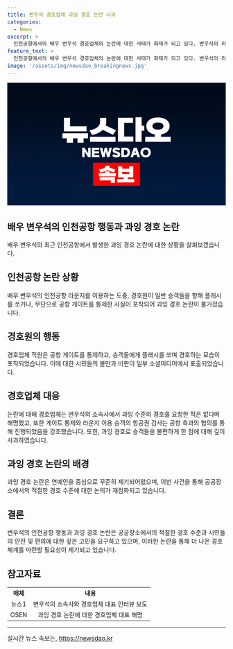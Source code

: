 ```yaml
---
title: 변우석 경호업체 과잉 경호 논란 사과
categories:
  - News
excerpt: >
  인천공항에서의 배우 변우석 경호업체의 논란에 대한 사태가 화제가 되고 있다. 변우석의 라운지 이용 승객에 대한 경호와 항공권 검사, 그리고 공항 게이트 통제 등에 대한 논란이 터졌으며, 경호업체는 이에 대해 사과하고 과잉 경호를 부인했다. 과거에도 연예인 과잉 경호로 인한 논란이 있었으며, 이번 사태로 다시 논란이 됐다. (150자)
feature_text: >
  인천공항에서의 배우 변우석 경호업체의 논란에 대한 사태가 화제가 되고 있다. 변우석의 라운지 이용 승객에 대한 경호와 항공권 검사, 그리고 공항 게이트 통제 등에 대한 논란이 터졌으며, 경호업체는 이에 대해 사과하고 과잉 경호를 부인했다. 과거에도 연예인 과잉 경호로 인한 논란이 있었으며, 이번 사태로 다시 논란이 됐다. (150자)
image: '/assets/img/newsdao_breakingnews.jpg'
---
```


<p><img src="/assets/img/newsdao_breakingnews.jpg" alt="koreaapp 속보" /></p>

<h2 data-ke-size="size26">배우 변우석의 인천공항 행동과 과잉 경호 논란</h2>

<p data-ke-size="size16">배우 변우석의 최근 인천공항에서 발생한 과잉 경호 논란에 대한 상황을 살펴보겠습니다.</p>

<h2 data-ke-size="size24">인천공항 논란 상황</h2>

<p data-ke-size="size16">배우 변우석의 인천공항 라운지를 이용하는 도중, 경호원이 일반 승객들을 향해 플래시를 쏘거나, 무단으로 공항 게이트를 통제한 사실이 포착되어 과잉 경호 논란이 불거졌습니다.</p>

<h2 data-ke-size="size24">경호원의 행동</h2>

<p data-ke-size="size16">경호업체 직원은 공항 게이트를 통제하고, 승객들에게 플래시를 쏘며 경호하는 모습이 포착되었습니다. 이에 대한 시민들의 불만과 비판이 일부 소셜미디어에서 표출되었습니다.</p>

<h2 data-ke-size="size24">경호업체 대응</h2>

<p data-ke-size="size16">논란에 대해 경호업체는 변우석의 소속사에서 과잉 수준의 경호를 요청한 적은 없다며 해명했고, 또한 게이트 통제와 라운지 이용 승객의 항공권 검사는 공항 측과의 협의를 통해 진행되었음을 강조했습니다. 또한, 과잉 경호로 승객들을 불편하게 한 점에 대해 깊이 사과하였습니다.</p>

<h2 data-ke-size="size24">과잉 경호 논란의 배경</h2>

<p data-ke-size="size16">과잉 경호 논란은 연예인을 중심으로 꾸준히 제기되어왔으며, 이번 사건을 통해 공공장소에서의 적절한 경호 수준에 대한 논의가 재점화되고 있습니다.</p>

<h2 data-ke-size="size24">결론</h2>

<p data-ke-size="size16">변우석의 인천공항 행동과 과잉 경호 논란은 공공장소에서의 적절한 경호 수준과 시민들의 안전 및 편의에 대한 깊은 고민을 요구하고 있으며, 이러한 논란을 통해 더 나은 경호 체계를 마련할 필요성이 제기되고 있습니다.</p>

<h2 data-ke-size="size24">참고자료</h2>

<table>
  <tbody>
    <tr>
      <td style="text-align: center; height: 17px;"><b>매체</b></td>
      <td style="text-align: center; height: 17px;"><b>내용</b></td>
    </tr>
    <tr>
      <td style="text-align: center; height: 17px;">뉴스1</td>
      <td style="text-align: center; height: 17px;">변우석의 소속사와 경호업체 대표 인터뷰 보도</td>
    </tr>
    <tr>
      <td style="text-align: center; height: 17px;">OSEN</td>
      <td style="text-align: center; height: 17px;">과잉 경호 논란에 대한 경호업체 대표 해명</td>
    </tr>
  </tbody>
</table>

<hr>
실시간 뉴스 속보는, <a href="https://newsdao.kr" rel="dofollow">https://newsdao.kr</a>


